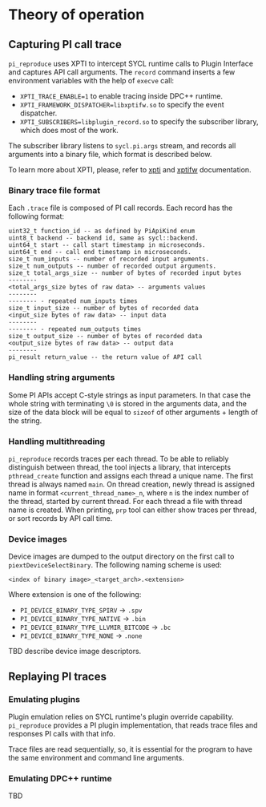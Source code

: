 # Theory of operation

## Capturing PI call trace

`pi_reproduce` uses XPTI to intercept SYCL runtime calls to Plugin Interface and
captures API call arguments. The `record` command inserts a few environment
variables with the help of `execve` call:

- `XPTI_TRACE_ENABLE=1` to enable tracing inside DPC++ runtime.
- `XPTI_FRAMEWORK_DISPATCHER=libxptifw.so` to specify the event dispatcher.
- `XPTI_SUBSCRIBERS=libplugin_record.so` to specify the subscriber library,
  which does most of the work.

The subscriber library listens to `sycl.pi.args` stream, and records all
arguments into a binary file, which format is described below.

To learn more about XPTI, please, refer to
[xpti](https://github.com/intel/llvm/blob/sycl/xpti/doc/SYCL_Tracing_Implementation.md)
and [xptifw](https://github.com/intel/llvm/blob/sycl/xptifw/doc/XPTI_Framework.md)
documentation.

### Binary trace file format

Each `.trace` file is composed of PI call records. Each record has the
following format:
```
uint32_t function_id -- as defined by PiApiKind enum
uint8_t backend -- backend id, same as sycl::backend.
uint64_t start -- call start timestamp in microseconds.
uint64_t end -- call end timestamp in microseconds.
size_t num_inputs -- number of recorded input arguments.
size_t num_outputs -- number of recorded output arguments.
size_t total_args_size -- number of bytes of recorded input bytes
--------
<total_args_size bytes of raw data> -- arguments values
--------
-------- - repeated num_inputs times
size_t input_size -- number of bytes of recorded data
<input_size bytes of raw data> -- input data
--------
-------- - repeated num_outputs times
size_t output_size -- number of bytes of recorded data
<output_size bytes of raw data> -- output data
--------
pi_result return_value -- the return value of API call
```

### Handling string arguments

Some PI APIs accept C-style strings as input parameters. In that case the whole
string with terminating `\0` is stored in the arguments data, and the size of
the data block will be equal to `sizeof` of other arguments + length of the
string.

### Handling multithreading

`pi_reproduce` records traces per each thread. To be able to reliably
distinguish between thread, the tool injects a library, that intercepts
`pthread_create` function and assigns each thread a unique name. The first
thread is always named `main`. On thread creation, newly thread is assigned name
in format `<current_thread_name>_n`, where `n` is the index number of the
thread, started by current thread. For each thread a file with thread name is
created. When printing, `prp` tool can either show traces per thread, or sort
records by API call time.

### Device images

Device images are dumped to the output directory on the first call to
`piextDeviceSelectBinary`. The following naming scheme is used:
```
<index of binary image>_<target_arch>.<extension>
```

Where extension is one of the following:
- `PI_DEVICE_BINARY_TYPE_SPIRV` -> `.spv`
- `PI_DEVICE_BINARY_TYPE_NATIVE` -> `.bin`
- `PI_DEVICE_BINARY_TYPE_LLVMIR_BITCODE` -> `.bc`
- `PI_DEVICE_BINARY_TYPE_NONE` -> `.none`

TBD describe device image descriptors.

## Replaying PI traces

### Emulating plugins

Plugin emulation relies on SYCL runtime's plugin override capability.
`pi_reproduce` provides a PI plugin implementation, that reads trace files and
responses PI calls with that info.

Trace files are read sequentially, so, it is essential for the program to have
the same environment and command line arguments.

### Emulating DPC++ runtime
TBD


